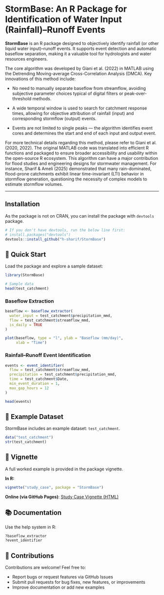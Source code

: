 # StormBase: An R Package for Identification of Water Input (Rainfall)–Runoff Events

**StormBase**  is an R package designed to objectively identify rainfall (or other liquid water input)–runoff events. It supports event detection and automatic baseflow separation, making it a valuable tool for hydrologists and water resources engineers.

The core algorithm was developed by Giani et al. (2022) in MATLAB using the Detrending Moving-average Cross-Correlation Analysis (DMCA). Key innovations of this method include:

* No need to manually separate baseflow from streamflow, avoiding subjective parameter choices typical of digital filters or peak-over-threshold methods.

* A wide temporal window is used to search for catchment response times, allowing for objective attribution of rainfall (input) and corresponding stormflow (output) events.

* Events are not limited to single peaks — the algorithm identifies event cores and determines the start and end of each input and output event.

For more technical details regarding this method, please refer to Giani et al. (2020, 2022). The original MATLAB code was translated into efficient R functions and packaged to ensure broader accessibility and usability within the open-source R ecosystem. This algorithm can have a major contribution for flood studies and engineering designs for stormwater management. For instance, Sharif & Ameli (2025) demonstrated that many rain-dominated, flood-prone catchments exhibit linear time-invariant (LTI) behavior in stormflow generation, questioning the necessity of complex models to estimate stormflow volumes.

---

## Installation

As the package is not on CRAN, you can install the package with `devtools` package.

``` r 
# If you don't have devtools, run the below line first:
# install.packages("devtools")
devtools::install_github("h-sharif/StormBase")
```

## 🚀 Quick Start

Load the package and explore a sample dataset:
```r
library(StormBase)

# Sample data
head(test_catchment)
```
### Baseflow Extraction

```r
baseflow <- baseflow_extractor(
  water_input = test_catchment$precipitation_mmd,
  flow = test_catchment$streamflow_mmd,
  is_daily = TRUE
)

plot(baseflow, type = "l", ylab = "Baseflow (mm/day)",
     xlab = "Time")
```
### Rainfall–Runoff Event Identification

```r
events <- event_identifier(
  flow = test_catchment$streamflow_mmd,
  precipitation = test_catchment$precipitation_mmd,
  time = test_catchment$Date,
  min_event_duration = 1,
  max_gap_hours = 12
)

head(events)
```

## 📁 Example Dataset

StormBase includes an example dataset: `test_catchment`.

```r
data("test_catchment")
str(test_catchment)
```

## 📄 Vignette

A full worked example is provided in the package vignette.

**In R:**

```r
vignette("study_case", package = "StormBase")
```

**Online (via GitHub Pages)**: [Study Case Vignette (HTML)](https://h-sharif.github.io/StormBase/study_case.html)

## 📚 Documentation

Use the help system in R:

```r
?baseflow_extractor
?event_identifier
```

## 🤝 Contributions
Contributions are welcome! Feel free to:

* Report bugs or request features via GitHub Issues
* Submit pull requests for bug fixes, new features, or improvements
* Improve documentation or add new examples